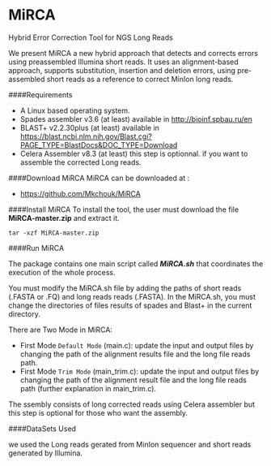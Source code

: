 # MiRCA

Hybrid Error Correction Tool for NGS Long Reads


We present MiRCA a new hybrid approach that detects and corrects errors using preassembled Illumina short reads. It uses an alignment-based approach, supports substitution, insertion and deletion errors, using pre-assembled short reads as a reference to correct MinIon long reads.

####Requirements

- A Linux based operating system.
- Spades assembler v3.6 (at least) available in http://bioinf.spbau.ru/en
- BLAST+ v2.2.30plus (at least) available in https://blast.ncbi.nlm.nih.gov/Blast.cgi?PAGE_TYPE=BlastDocs&DOC_TYPE=Download
- Celera Assembler v8.3 (at least) this step is optionnal. if you want to assemble the corrected Long reads.

####Download MiRCA
MiRCA can be downloaded at : 
- https://github.com/Mkchouk/MiRCA

####Install MiRCA
To install the tool, the user must download the file **MiRCA-master.zip** and extract it.
```
tar -xzf MiRCA-master.zip
```
####Run MiRCA

The package contains one main script called ***MiRCA.sh*** that coordinates the execution of the whole process.

You must modify the MiRCA.sh file by adding the paths of short reads (.FASTA or .FQ)  and long reads reads (.FASTA). In the MiRCA.sh, you must change the directories of files results of spades and Blast+ in the current directory.

There are Two Mode in MiRCA:
- First Mode `Default Mode` (main.c): update the input and output files by changing the path of the alignment results file and the long file reads path.
- First Mode `Trim Mode` (main_trim.c): update the input and output files by changing the path of the alignment result file and the long file reads path (further explanation in main_trim.c).

The ssembly consists of long corrected reads using Celera assembler but this step is optional for those who want the assembly.

####DataSets Used

we used the Long reads gerated from MinIon sequencer and short reads generated by Illumina.
